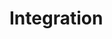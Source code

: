 # Integration

<!-- Using Wippy with other systems and tools. Include integration patterns, APIs, plugins, webhooks, and examples of common integration scenarios with popular tools. -->

